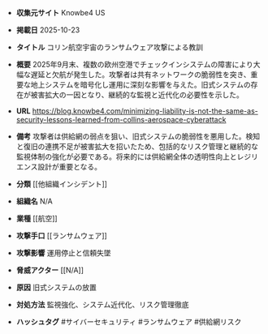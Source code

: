 - **収集元サイト**
Knowbe4 US

- **掲載日**
2025-10-23

- **タイトル**
コリン航空宇宙のランサムウェア攻撃による教訓

- **概要**
2025年9月末、複数の欧州空港でチェックインシステムの障害により大幅な遅延と欠航が発生した。攻撃者は共有ネットワークの脆弱性を突き、重要な地上システムを暗号化し運用に深刻な影響を与えた。旧式システムの存在が被害拡大の一因となり、継続的な監視と近代化の必要性を示した。

- **URL**
https://blog.knowbe4.com/minimizing-liability-is-not-the-same-as-security-lessons-learned-from-collins-aerospace-cyberattack

- **備考**
攻撃者は供給網の弱点を狙い、旧式システムの脆弱性を悪用した。検知と復旧の連携不足が被害拡大を招いたため、包括的なリスク管理と継続的な監視体制の強化が必要である。将来的には供給網全体の透明性向上とレジリエンス設計が重要となる。

- **分類**
[[他組織インシデント]]

- **組織名**
N/A

- **業種**
[[航空]]

- **攻撃手口**
[[ランサムウェア]]

- **攻撃影響**
運用停止と信頼失墜

- **脅威アクター**
[[N/A]]

- **原因**
旧式システムの放置

- **対処方法**
監視強化、システム近代化、リスク管理徹底

- **ハッシュタグ**
#サイバーセキュリティ #ランサムウェア #供給網リスク
